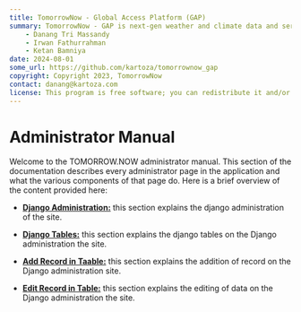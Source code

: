 ```yaml
---
title: TomorrowNow - Global Access Platform (GAP)
summary: TomorrowNow - GAP is next-gen weather and climate data and services.
    - Danang Tri Massandy
    - Irwan Fathurrahman
    - Ketan Bamniya
date: 2024-08-01
some_url: https://github.com/kartoza/tomorrownow_gap
copyright: Copyright 2023, TomorrowNow
contact: danang@kartoza.com
license: This program is free software; you can redistribute it and/or modify it under the terms of the GNU Affero General Public License as published by the Free Software Foundation; either version 3 of the License, or (at your option) any later version.
---
```


# Administrator Manual

Welcome to the TOMORROW.NOW administrator manual. This section of the documentation describes every administrator page in the application and what the various components of that page do. Here is a brief overview of the content provided here:

* **[Django Administration:](./django-admin.md)** this section explains the django administration of the site.

* **[Django Tables:](./django-table.md)** this section explains the django tables on the Django administration the site.

* **[Add Record in Taable:](./django-add-record.md)** this section explains the addition of record on the Django administration site.

* **[Edit Record in Table:](./django-change-record.md)** this section explains the editing of data on the Django administration the site.
